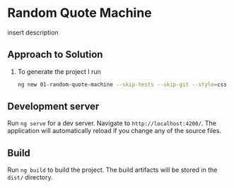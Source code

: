 # Random Quote Machine

insert description

## Approach to Solution

1. To generate the project I run 
    ```bash
    ng new 01-random-quote-machine --skip-tests --skip-git --style=css --routing=false
    ```

## Development server

Run `ng serve` for a dev server. Navigate to `http://localhost:4200/`. The application will automatically reload if you change any of the source files.


## Build

Run `ng build` to build the project. The build artifacts will be stored in the `dist/` directory.
